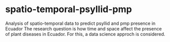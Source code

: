 # spatio-temporal-psyllid-pmp
Analysis of spatio-temporal data to predict psyllid and pmp presence in Ecuador
The research question is how time and space affect the presence of plant diseases in Ecuador. For this, a data science approch is considered.
